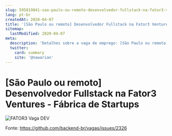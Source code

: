 ```yaml
---
slug: 595819841-sao-paulo-ou-remoto-desenvolvedor-fullstack-na-fator3-ventures-fabrica-de-startups
lang: pt-br
createdAt: 2020-04-07
title: '[São Paulo ou remoto] Desenvolvedor Fullstack na Fator3 Ventures - Fábrica de Startups - Vaga de Emprego'
sitemap:
  lastModified: 2020-04-07
meta:
  description: 'Detalhes sobre a vaga de emprego: [São Paulo ou remoto] Desenvolvedor Fullstack na Fator3 Ventures - Fábrica de Startups'
  twitter:
    card: summary
    site: '@nawarian'
---
```


# [São Paulo ou remoto] Desenvolvedor Fullstack na Fator3 Ventures - Fábrica de Startups

![FATOR3 Vaga DEV](https://user-images.githubusercontent.com/17744893/78667511-7671c980-78af-11ea-8d5d-479a8769c817.jpg)


Fonte: https://github.com/backend-br/vagas/issues/2326